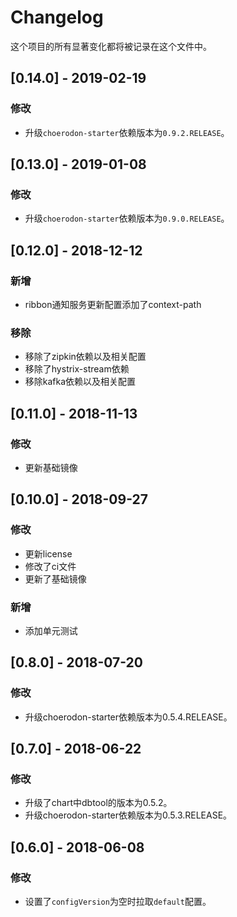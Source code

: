 # Changelog

这个项目的所有显著变化都将被记录在这个文件中。

## [0.14.0] - 2019-02-19

### 修改

- 升级`choerodon-starter`依赖版本为`0.9.2.RELEASE`。

## [0.13.0] - 2019-01-08

### 修改

- 升级`choerodon-starter`依赖版本为`0.9.0.RELEASE`。


## [0.12.0] - 2018-12-12

### 新增

 - ribbon通知服务更新配置添加了context-path

### 移除

 - 移除了zipkin依赖以及相关配置
 - 移除了hystrix-stream依赖
 - 移除kafka依赖以及相关配置

## [0.11.0] - 2018-11-13

### 修改
- 更新基础镜像

## [0.10.0] - 2018-09-27

### 修改

- 更新license 
- 修改了ci文件
- 更新了基础镜像

### 新增

- 添加单元测试

## [0.8.0] - 2018-07-20

### 修改

- 升级choerodon-starter依赖版本为0.5.4.RELEASE。

## [0.7.0] - 2018-06-22

### 修改

- 升级了chart中dbtool的版本为0.5.2。
- 升级choerodon-starter依赖版本为0.5.3.RELEASE。

## [0.6.0] - 2018-06-08

### 修改

- 设置了`configVersion`为空时拉取`default`配置。